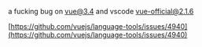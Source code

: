 a fucking bug on vue@3.4 and vscode vue-official@2.1.6

[https://github.com/vuejs/language-tools/issues/4940](https://github.com/vuejs/language-tools/issues/4940)
